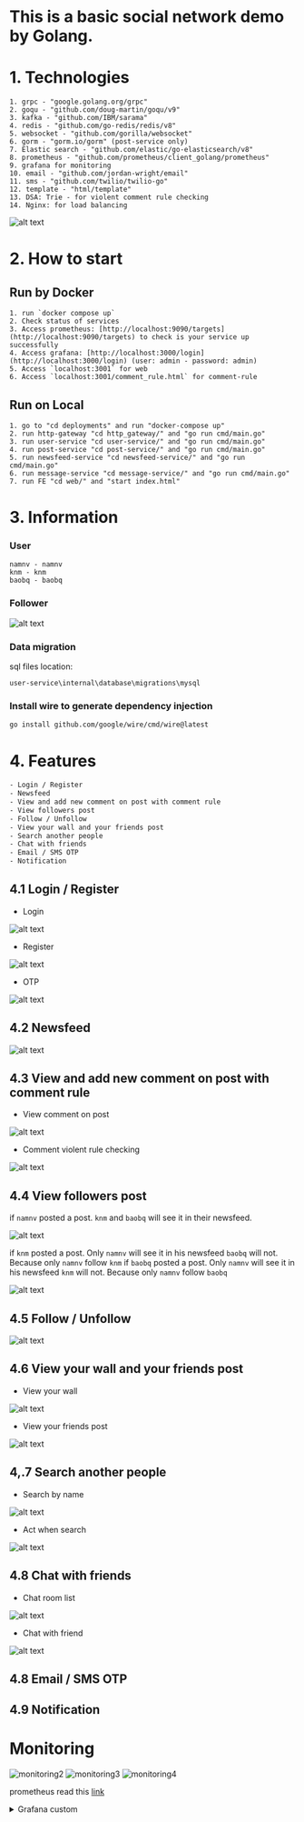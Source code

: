 # This is a basic social network demo by Golang.

# 1. Technologies

    1. grpc - "google.golang.org/grpc"
    2. goqu - "github.com/doug-martin/goqu/v9"
    3. kafka - "github.com/IBM/sarama"
    4. redis - "github.com/go-redis/redis/v8"
    5. websocket - "github.com/gorilla/websocket"
    6. gorm - "gorm.io/gorm" (post-service only)
    7. Elastic search - "github.com/elastic/go-elasticsearch/v8"
    8. prometheus - "github.com/prometheus/client_golang/prometheus"
    9. grafana for monitoring
    10. email - "github.com/jordan-wright/email"
    11. sms - "github.com/twilio/twilio-go"
    12. template - "html/template"
    13. DSA: Trie - for violent comment rule checking
    14. Nginx: for load balancing

![alt text](docs/flow.png)

# 2. How to start

## Run by Docker

    1. run `docker compose up`
    2. Check status of services
    3. Access prometheus: [http://localhost:9090/targets](http://localhost:9090/targets) to check is your service up successfully
    4. Access grafana: [http://localhost:3000/login](http://localhost:3000/login) (user: admin - password: admin)
    5. Access `localhost:3001` for web
    6. Access `localhost:3001/comment_rule.html` for comment-rule

## Run on Local

    1. go to "cd deployments" and run "docker-compose up"
    2. run http-gateway "cd http_gateway/" and "go run cmd/main.go"
    3. run user-service "cd user-service/" and "go run cmd/main.go"
    4. run post-service "cd post-service/" and "go run cmd/main.go"
    5. run newsfeed-service "cd newsfeed-service/" and "go run cmd/main.go"
    6. run message-service "cd message-service/" and "go run cmd/main.go"
    7. run FE "cd web/" and "start index.html"

# 3. Information

### User

    namnv - namnv
    knm - knm
    baobq - baobq

### Follower

![alt text](docs/follower.png)

### Data migration

sql files location:

    user-service\internal\database\migrations\mysql

### Install wire to generate dependency injection

    go install github.com/google/wire/cmd/wire@latest

# 4. Features

```txt
- Login / Register
- Newsfeed
- View and add new comment on post with comment rule
- View followers post
- Follow / Unfollow
- View your wall and your friends post
- Search another people
- Chat with friends
- Email / SMS OTP
- Notification
```
## 4.1 Login / Register

- Login

![alt text](docs/login.png)

- Register

![alt text](docs/register.png)

- OTP

![alt text](docs/otp.png)

## 4.2 Newsfeed 

![alt text](docs/newsfeed.png)

## 4.3 View and add new comment on post with comment rule

- View comment on post

![alt text](docs/viewComment.png)

- Comment violent rule checking

![alt text](docs/comment_violent_rule.png)

## 4.4 View followers post

if `namnv` posted a post. `knm` and `baobq` will see it in their newsfeed.

![alt text](docs/viewPost.png)

if `knm` posted a post. Only `namnv` will see it in his newsfeed `baobq` will not. Because only `namnv` follow `knm`
if `baobq` posted a post. Only `namnv` will see it in his newsfeed `knm` will not. Because only `namnv` follow `baobq`

![alt text](docs/viewPost1.png)

## 4.5 Follow / Unfollow

![alt text](docs/popup.png)

## 4.6 View your wall and your friends post

- View your wall

![alt text](docs/wall1.png)

- View your friends post

![alt text](docs/wall.png)

## 4,.7 Search another people

- Search by name

![alt text](docs/search.png)

- Act when search

![alt text](docs/search1.png)

## 4.8 Chat with friends

- Chat room list

![alt text](docs/chat.png)

- Chat with friend

![alt text](docs/chat1.png)

## 4.8 Email / SMS OTP

## 4.9 Notification

<!-- ![alt text](docs/notification.png) -->

# Monitoring

![monitoring2](docs/monitoring2.png)
![monitoring3](docs/monitoring3.png)
![monitoring4](docs/monitoring4.png)

prometheus read this [link](./user-service/readme.md)

<details>
  <summary>Grafana custom</summary>
after login, you can setup dashboard for monitoring

![grafana1](docs/grafana1.png)

![grafana2](docs/grafana2.png)

![grafana3](docs/grafana3.png)

![grafana4](docs/grafana4.png)

![grafana5](docs/grafana5.png)

access to download dashboard template

https://grafana.com/grafana/dashboards/1860-node-exporter-full/

![grafana6](docs/grafana6.png)

import template by id or json

![grafana7](docs/grafana7.png)

![grafana8](docs/grafana8.png)

![grafana9](docs/grafana9.png)
</details>
